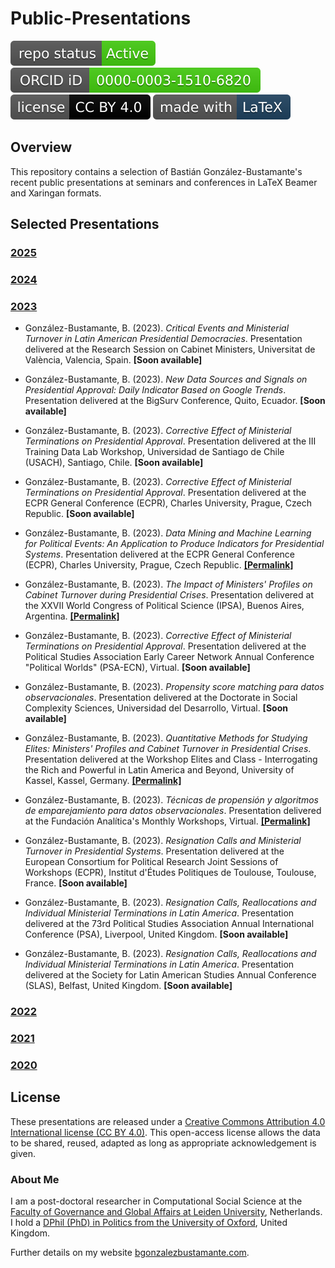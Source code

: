 # Public-Presentations

[![Project Status: Active – The project has reached a stable, usable state and is being actively developed.](https://raw.githubusercontent.com/training-datalab/badges/main/project_status/active.svg)](https://bgonzalezbustamante.github.io/Public-Presentations/docs/STATUS.html) [![ORCID](https://raw.githubusercontent.com/training-datalab/badges/main/orcid/orcid_bgb.svg)](http://orcid.org/0000-0003-1510-6820) [![License](https://raw.githubusercontent.com/training-datalab/badges/main/licenses/cc_by_4_0.svg)](../LICENSE.md) [![Latex](https://raw.githubusercontent.com/training-datalab/badges/main/software/latex.svg)](https://www.latex-project.org/)

## Overview

This repository contains a selection of Bastián González-Bustamante's recent public presentations at seminars and conferences in LaTeX Beamer and Xaringan formats.

## Selected Presentations

### [2025](2025.md)

### [2024](2024.md)

### [2023](2023.md)

* González-Bustamante, B. (2023). *Critical Events and Ministerial Turnover in Latin American Presidential Democracies*. Presentation delivered at the Research Session on Cabinet Ministers, Universitat de València, Valencia, Spain. **[Soon available]**

* González-Bustamante, B. (2023). *New Data Sources and Signals on Presidential Approval: Daily Indicator Based on Google Trends*. Presentation delivered at the BigSurv Conference, Quito, Ecuador. **[Soon available]**

* González-Bustamante, B. (2023). *Corrective Effect of Ministerial Terminations on Presidential Approval*. Presentation delivered at the III Training Data Lab Workshop, Universidad de Santiago de Chile (USACH), Santiago, Chile. **[Soon available]**

* González-Bustamante, B. (2023). *Corrective Effect of Ministerial Terminations on Presidential Approval*. Presentation delivered at the ECPR General Conference (ECPR), Charles University, Prague, Czech Republic. **[Soon available]**

* González-Bustamante, B. (2023). *Data Mining and Machine Learning for Political Events: An Application to Produce Indicators for Presidential Systems*. Presentation delivered at the ECPR General Conference (ECPR), Charles University, Prague, Czech Republic. **[[Permalink]](https://github.com/bgonzalezbustamante/Public-Presentations/blob/main/2023/Beamer-ECPR-ML-2023.pdf)**

* González-Bustamante, B. (2023). *The Impact of Ministers' Profiles on Cabinet Turnover during Presidential Crises*. Presentation delivered at the XXVII World Congress of Political Science (IPSA), Buenos Aires, Argentina. **[[Permalink]](https://github.com/bgonzalezbustamante/Public-Presentations/blob/main/2023/Beamer-IPSA-Ministers-2023.pdf)**

* González-Bustamante, B. (2023). *Corrective Effect of Ministerial Terminations on Presidential Approval*. Presentation delivered at the Political Studies Association Early Career Network Annual Conference "Political Worlds" (PSA-ECN), Virtual. **[Soon available]**

* González-Bustamante, B. (2023). *Propensity score matching para datos observacionales*. Presentation delivered at the Doctorate in Social Complexity Sciences, Universidad del Desarrollo, Virtual. **[Soon available]**

* González-Bustamante, B. (2023). *Quantitative Methods for Studying Elites: Ministers' Profiles and Cabinet Turnover in Presidential Crises*.  Presentation delivered at the Workshop Elites and Class - Interrogating the Rich and Powerful in Latin America and Beyond, University of Kassel, Kassel, Germany. **[[Permalink]](https://github.com/bgonzalezbustamante/Public-Presentations/blob/main/2023/Beamer-CELA-Ministers-2023.pdf)**

* González-Bustamante, B. (2023). *Técnicas de propensión y algoritmos de emparejamiento para datos observacionales*. Presentation delivered at the Fundación Analítica's Monthly Workshops, Virtual. **[[Permalink]](https://github.com/bgonzalezbustamante/Public-Presentations/blob/main/2023/Beamer-PSA-Workshop-2023.pdf)**

* González-Bustamante, B. (2023). *Resignation Calls and Ministerial Turnover in Presidential Systems*. Presentation delivered at the European Consortium for Political Research Joint Sessions of Workshops (ECPR), Institut d'Études Politiques de Toulouse, Toulouse, France. **[Soon available]**

* González-Bustamante, B. (2023). *Resignation Calls, Reallocations and Individual Ministerial Terminations in Latin America*. Presentation delivered at the 73rd Political Studies Association Annual International Conference (PSA), Liverpool, United Kingdom. **[Soon available]**

* González-Bustamante, B. (2023). *Resignation Calls, Reallocations and Individual Ministerial Terminations in Latin America*. Presentation delivered at the Society for Latin American Studies Annual Conference (SLAS), Belfast, United Kingdom. **[Soon available]**

### [2022](2022.md)

### [2021](2021.md)

### [2020](2020.md)

## License

These presentations are released under a [Creative Commons Attribution 4.0 International license (CC BY 4.0)](../LICENSE.md). This open-access license allows the data to be shared, reused, adapted as long as appropriate acknowledgement is given.

### About Me

I am a post-doctoral researcher in Computational Social Science at the [Faculty of Governance and Global Affairs at Leiden University](https://www.universiteitleiden.nl/en/governance-and-global-affairs), Netherlands. I hold a [DPhil (PhD) in Politics from the University of Oxford](https://www.politics.ox.ac.uk/), United Kingdom.

Further details on my website [bgonzalezbustamante.com](https://bgonzalezbustamante.com/).
